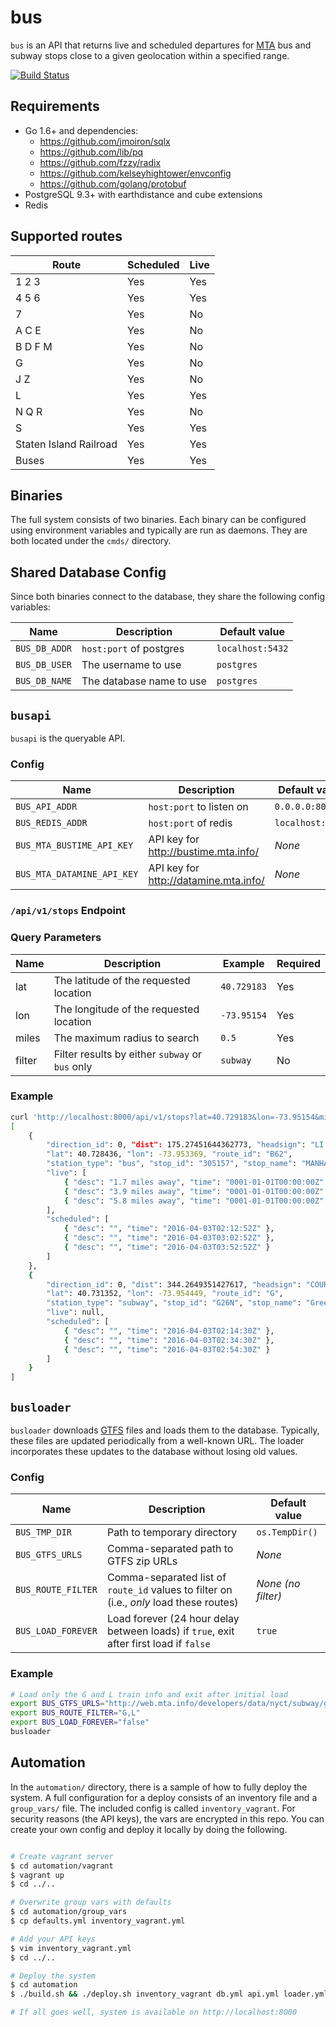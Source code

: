 # bus

`bus` is an API that returns live and scheduled departures for
[MTA](http://www.mta.info/) bus and subway stops close to a given 
geolocation within a specified range.

[![Build Status](https://travis-ci.org/brnstz/bus?branch=master)](https://travis-ci.org/brnstz/bus.svg?branch=master)

## Requirements

* Go 1.6+ and dependencies:
  * https://github.com/jmoiron/sqlx
  * https://github.com/lib/pq
  * https://github.com/fzzy/radix
  * https://github.com/kelseyhightower/envconfig
  * https://github.com/golang/protobuf
* PostgreSQL 9.3+ with earthdistance and cube extensions
* Redis

## Supported routes

| Route                  | Scheduled | Live | 
|------------------------|-----------|------|
| 1 2 3                  | Yes       | Yes  |
| 4 5 6                  | Yes       | Yes  |
| 7                      | Yes       | No   |
| A C E                  | Yes       | No   |
| B D F M                | Yes       | No   |
| G                      | Yes       | No   |
| J Z                    | Yes       | No   |
| L                      | Yes       | Yes  |
| N Q R                  | Yes       | No   |
| S                      | Yes       | Yes  |
| Staten Island Railroad | Yes       | Yes  |
| Buses                  | Yes       | Yes  |


## Binaries

The full system consists of two binaries. Each binary can be configured
using environment variables and typically are run as daemons. They are both 
located under the `cmds/` directory.

## Shared Database Config

Since both binaries connect to the database, they share the following
config variables:

| Name           | Description                 | Default value    |
|----------------|-----------------------------|------------------|
| `BUS_DB_ADDR`  | `host:port` of postgres     | `localhost:5432` |
| `BUS_DB_USER`  | The username to use         | `postgres`       |
| `BUS_DB_NAME`  | The database name to use    | `postgres`       |

## `busapi`

`busapi` is the queryable API. 

### Config

| Name                        | Description                            | Default value     |
|-----------------------------|----------------------------------------|-------------------|
| `BUS_API_ADDR`              | `host:port` to listen on               | `0.0.0.0:8000`          |
| `BUS_REDIS_ADDR`            | `host:port` of redis                   | `localhost:6379`  |
| `BUS_MTA_BUSTIME_API_KEY`   |  API key for http://bustime.mta.info/  | *None*            |
| `BUS_MTA_DATAMINE_API_KEY`  |  API key for http://datamine.mta.info/ | *None*            |

### `/api/v1/stops` Endpoint

### Query Parameters

| Name     | Description                                     | Example     | Required | 
|----------|-------------------------------------------------|-------------|----------|
| lat      | The latitude of the requested location          | `40.729183` | Yes      |
| lon      | The longitude of the requested location         | `-73.95154` | Yes      |
| miles    | The maximum radius to search                    | `0.5`       | Yes      |
| filter   | Filter results by either `subway` or `bus` only | `subway`    | No       |


### Example

```bash
curl 'http://localhost:8000/api/v1/stops?lat=40.729183&lon=-73.95154&miles=0.5&filter=subway' 
[
    {
        "direction_id": 0, "dist": 175.27451644362773, "headsign": "LI CITY QUEENS PLAZA",
        "lat": 40.728436, "lon": -73.953369, "route_id": "B62",
        "station_type": "bus", "stop_id": "305157", "stop_name": "MANHATTAN AV/CALYER ST",
        "live": [
            { "desc": "1.7 miles away", "time": "0001-01-01T00:00:00Z" },
            { "desc": "3.9 miles away", "time": "0001-01-01T00:00:00Z" },
            { "desc": "5.8 miles away", "time": "0001-01-01T00:00:00Z" }
        ],
        "scheduled": [
            { "desc": "", "time": "2016-04-03T02:12:52Z" },
            { "desc": "", "time": "2016-04-03T03:02:52Z" },
            { "desc": "", "time": "2016-04-03T03:52:52Z" }
        ]
    },
    {
        "direction_id": 0, "dist": 344.2649351427617, "headsign": "COURT SQ",
        "lat": 40.731352, "lon": -73.954449, "route_id": "G",
        "station_type": "subway", "stop_id": "G26N", "stop_name": "Greenpoint Av",
        "live": null,
        "scheduled": [
            { "desc": "", "time": "2016-04-03T02:14:30Z" },
            { "desc": "", "time": "2016-04-03T02:34:30Z" },
            { "desc": "", "time": "2016-04-03T02:54:30Z" }
        ]
    }
]
```

## `busloader`

`busloader` downloads 
[GTFS](https://developers.google.com/transit/gtfs/) files and loads
them to the database. Typically, these files are updated periodically
from a well-known URL. The loader incorporates these updates to the 
database without losing old values.

### Config

| Name                        | Description                                                                              | Default value       |
|-----------------------------|------------------------------------------------------------------------------------------|---------------------|
| `BUS_TMP_DIR`               | Path to temporary directory                                                              |`os.TempDir()`       |
| `BUS_GTFS_URLS`             | Comma-separated path to GTFS zip URLs                                                   | *None*              |
| `BUS_ROUTE_FILTER`          | Comma-separated list of `route_id` values to filter on (i.e., *only* load these routes)  | *None (no filter)*  |
| `BUS_LOAD_FOREVER`          | Load forever (24 hour delay between loads) if `true`, exit after first load if `false`   |  `true`             |

### Example

```bash
# Load only the G and L train info and exit after initial load
export BUS_GTFS_URLS="http://web.mta.info/developers/data/nyct/subway/google_transit.zip"
export BUS_ROUTE_FILTER="G,L"
export BUS_LOAD_FOREVER="false"
busloader 
```

## Automation

In the `automation/` directory, there is a sample of how to fully deploy the
system. A full configuration for a deploy consists of an inventory file and a
`group_vars/` file. The included config is called `inventory_vagrant`. For 
security reasons (the API keys), the vars are encrypted in this repo. You can
create your own config and deploy it locally by doing the following.

```bash

# Create vagrant server
$ cd automation/vagrant
$ vagrant up
$ cd ../..

# Overwrite group vars with defaults
$ cd automation/group_vars
$ cp defaults.yml inventory_vagrant.yml

# Add your API keys
$ vim inventory_vagrant.yml
$ cd ../..

# Deploy the system
$ cd automation
$ ./build.sh && ./deploy.sh inventory_vagrant db.yml api.yml loader.yml

# If all goes well, system is available on http://localhost:8000
```

